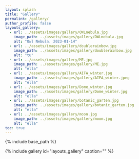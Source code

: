 ```yaml
---
layout: splash
title: "Gallery"
permalink: /gallery/
author_profile: false
layouts_gallery:
  - url: ../assets/images/gallery/OWLnebula.jpg
    image_path: ../assets/images/gallery/OWLnebula.jpg
    alt: "Owl Nebula. 2023-01-14"
  - url: ../assets/images/gallery/doublerainbow.jpg
    image_path: ../assets/images/gallery/doublerainbow.jpg
    alt: "tu"
  - url: ../assets/images/gallery/ME.jpg
    image_path: ../assets/images/gallery/ME.jpg
    alt: "ella"
  - url: ../assets/images/gallery/AIFA_winter.jpg
    image_path: ../assets/images/gallery/AIFA_winter.jpeg
    alt: "ella"
  - url: ../assets/images/gallery/Dome_winter.jpg
    image_path: ../assets/images/gallery/Dome_winter.jpg
    alt: "ella"
  - url: ../assets/images/gallery/botanic_garten.jpg
    image_path: ../assets/images/gallery/botanic_garten.jpg
    alt: "ella"
  - url: ../assets/images/gallery/moon.jpg
    image_path: ../assets/images/gallery/moon.jpg
    alt: "ella"
toc: true
---
```

{% include base_path %}

{% include gallery id="layouts_gallery"  caption="" %}
